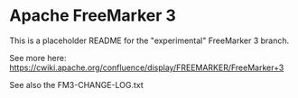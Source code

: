 Apache FreeMarker 3
===================

This is a placeholder README for the "experimental" FreeMarker 3 branch.

See more here: https://cwiki.apache.org/confluence/display/FREEMARKER/FreeMarker+3

See also the FM3-CHANGE-LOG.txt
